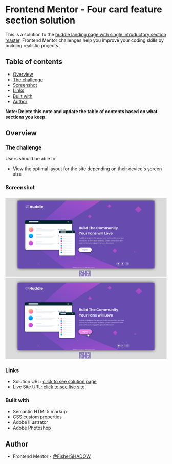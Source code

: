 # Frontend Mentor - Four card feature section solution

This is a solution to the [huddle landing page with single introductory section master](https://www.frontendmentor.io/challenges/huddle-landing-page-with-a-single-introductory-section-B_2Wvxgi0). Frontend Mentor challenges help you improve your coding skills by building realistic projects. 

## Table of contents

  - [Overview](#overview)
  - [The challenge](#the-challenge)
  - [Screenshot](#screenshot)
  - [Links](#links)
  - [Built with](#built-with)
  - [Author](#author) 

**Note: Delete this note and update the table of contents based on what sections you keep.**

## Overview

### The challenge

Users should be able to:

- View the optimal layout for the site depending on their device's screen size

### Screenshot

![](./assets/design/Readme-screenshot.jpg)
![](./assets/design/Readme-hover-screenshot.jpg)


### Links

- Solution URL: [click to see solution page](https://www.frontendmentor.io/solutions/huddle-landing-page-with-single-introductory-section-master-solved-m3j7iG4d4K)
- Live Site URL: [click to see live site](https://fishershadow.github.io/huddle-landing-page-with-single-introductory-section-master/)

### Built with

- Semantic HTML5 markup
- CSS custom properties
- Adobe Illustrator
- Adobe Photoshop

## Author
- Frontend Mentor - [@FisherSHADOW](https://www.frontendmentor.io/profile/FisherSHADOW)
